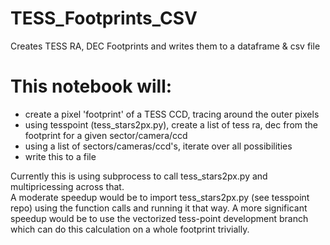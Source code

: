 # TESS_Footprints_CSV
Creates TESS RA, DEC Footprints and writes them to a dataframe &amp; csv file

# This notebook will:
 - create a pixel 'footprint' of a TESS CCD, tracing around the outer pixels
 - using tesspoint (tess_stars2px.py), create a list of tess ra, dec from the footprint for a given sector/camera/ccd
 - using a list of sectors/cameras/ccd's, iterate over all possibilities
 - write this to a file
 
 Currently this is using subprocess to call tess_stars2px.py and multipricessing across that.  
 A moderate speedup would be to  import tess_stars2px.py (see tesspoint repo) using the function 
 calls and running it that way.  A more significant speedup would be to use the  vectorized tess-point 
 development branch which can do this calculation on a whole footprint trivially.  
